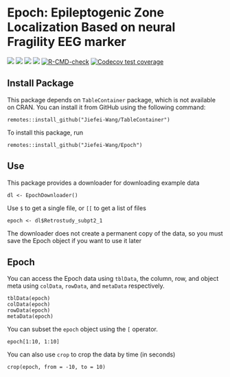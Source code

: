 
<!-- README.md is generated from README.Rmd. Please edit that file -->

# Epoch: Epileptogenic Zone Localization Based on neural Fragility EEG marker

[![](https://img.shields.io/badge/devel%20version-0.99.0-blue.svg)](https://github.com/Jiefei-Wang/Epoch)
[![](https://img.shields.io/badge/lifecycle-experimental-orange.svg)](https://lifecycle.r-lib.org/articles/stages.html#experimental)
[![](https://img.shields.io/github/languages/code-size/Jiefei-Wang/Epoch.svg)](https://github.com/Jiefei-Wang/Epoch)
[![](https://img.shields.io/github/last-commit/Jiefei-Wang/Epoch.svg)](https://github.com/Jiefei-Wang/Epoch/commits/main)
[![R-CMD-check](https://github.com/Jiefei-Wang/Epoch/actions/workflows/R-CMD-check.yaml/badge.svg)](https://github.com/Jiefei-Wang/Epoch/actions/workflows/R-CMD-check.yaml)
[![Codecov test coverage](https://codecov.io/gh/Jiefei-Wang/Epoch/graph/badge.svg)](https://app.codecov.io/gh/Jiefei-Wang/Epoch)


## Install Package
This package depends on `TableContainer` package, which is not available on CRAN. You can install it from GitHub using the following command:
```{r}
remotes::install_github("Jiefei-Wang/TableContainer")
```

To install this package, run
```{r}
remotes::install_github("Jiefei-Wang/Epoch")
```


## Use
This package provides a downloader for downloading example data
```{r}
dl <- EpochDownloader()
```

Use `$` to get a single file, or `[[` to get a list of files
```{r}
epoch <- dl$Retrostudy_subpt2_1
```

The downloader does not create a permanent copy of the data, so you must save the Epoch object if you want to use it later


## Epoch
You can access the Epoch data using `tblData`, the column, row, and object meta using `colData`, `rowData`, and `metaData` respectively. 
```{r}
tblData(epoch)
colData(epoch)
rowData(epoch)
metaData(epoch)
```

You can subset the `epoch` object using the `[` operator. 
```{r}
epoch[1:10, 1:10]
```

You can also use `crop` to crop the data by time (in seconds) 
```{r}
crop(epoch, from = -10, to = 10)
```